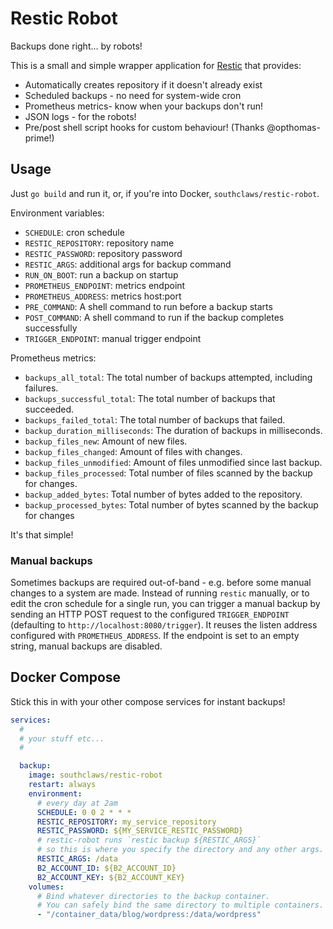 # Restic Robot

Backups done right... by robots!

This is a small and simple wrapper application for [Restic](https://github.com/restic/restic/) that provides:

- Automatically creates repository if it doesn't already exist
- Scheduled backups - no need for system-wide cron
- Prometheus metrics- know when your backups don't run!
- JSON logs - for the robots!
- Pre/post shell script hooks for custom behaviour! (Thanks @opthomas-prime!)

## Usage

Just `go build` and run it, or, if you're into Docker, `southclaws/restic-robot`.

Environment variables:

- `SCHEDULE`: cron schedule
- `RESTIC_REPOSITORY`: repository name
- `RESTIC_PASSWORD`: repository password
- `RESTIC_ARGS`: additional args for backup command
- `RUN_ON_BOOT`: run a backup on startup
- `PROMETHEUS_ENDPOINT`: metrics endpoint
- `PROMETHEUS_ADDRESS`: metrics host:port
- `PRE_COMMAND`: A shell command to run before a backup starts
- `POST_COMMAND`: A shell command to run if the backup completes successfully
- `TRIGGER_ENDPOINT`: manual trigger endpoint

Prometheus metrics:

- `backups_all_total`: The total number of backups attempted, including failures.
- `backups_successful_total`: The total number of backups that succeeded.
- `backups_failed_total`: The total number of backups that failed.
- `backup_duration_milliseconds`: The duration of backups in milliseconds.
- `backup_files_new`: Amount of new files.
- `backup_files_changed`: Amount of files with changes.
- `backup_files_unmodified`: Amount of files unmodified since last backup.
- `backup_files_processed`: Total number of files scanned by the backup for changes.
- `backup_added_bytes`: Total number of bytes added to the repository.
- `backup_processed_bytes`: Total number of bytes scanned by the backup for changes

It's that simple!

### Manual backups

Sometimes backups are required out-of-band - e.g. before some manual changes to a system
are made. Instead of running `restic` manually, or to edit the cron schedule for a single
run, you can trigger a manual backup by sending an HTTP POST request to the configured
`TRIGGER_ENDPOINT` (defaulting to `http://localhost:8080/trigger`). It reuses the listen
address configured with `PROMETHEUS_ADDRESS`. If the endpoint is set to an empty string,
manual backups are disabled.

## Docker Compose

Stick this in with your other compose services for instant backups!

```yml
services:
  #
  # your stuff etc...
  #

  backup:
    image: southclaws/restic-robot
    restart: always
    environment:
      # every day at 2am
      SCHEDULE: 0 0 2 * * *
      RESTIC_REPOSITORY: my_service_repository
      RESTIC_PASSWORD: ${MY_SERVICE_RESTIC_PASSWORD}
      # restic-robot runs `restic backup ${RESTIC_ARGS}`
      # so this is where you specify the directory and any other args.
      RESTIC_ARGS: /data
      B2_ACCOUNT_ID: ${B2_ACCOUNT_ID}
      B2_ACCOUNT_KEY: ${B2_ACCOUNT_KEY}
    volumes:
      # Bind whatever directories to the backup container.
      # You can safely bind the same directory to multiple containers.
      - "/container_data/blog/wordpress:/data/wordpress"
```
